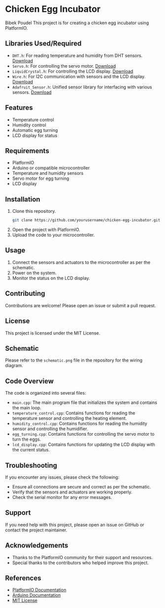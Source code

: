 # Chicken Egg Incubator
Bibek Poudel
This project is for creating a chicken egg incubator using PlatformIO.

## Libraries Used/Required

- `DHT.h`: For reading temperature and humidity from DHT sensors. [Download](https://github.com/adafruit/DHT-sensor-library)
- `Servo.h`: For controlling the servo motor. [Download](https://github.com/arduino-libraries/Servo)
- `LiquidCrystal.h`: For controlling the LCD display. [Download](https://github.com/arduino-libraries/LiquidCrystal)
- `Wire.h`: For I2C communication with sensors and the LCD display. [Download](https://github.com/arduino/ArduinoCore-avr/tree/master/libraries/Wire)
- `Adafruit_Sensor.h`: Unified sensor library for interfacing with various sensors. [Download](https://github.com/adafruit/Adafruit_Sensor)

## Features

- Temperature control
- Humidity control
- Automatic egg turning
- LCD display for status

## Requirements

- PlatformIO
- Arduino or compatible microcontroller
- Temperature and humidity sensors
- Servo motor for egg turning
- LCD display

## Installation

1. Clone this repository.
    ```sh
    git clone https://github.com/yourusername/chicken-egg-incubator.git
    ```
2. Open the project with PlatformIO.
3. Upload the code to your microcontroller.

## Usage

1. Connect the sensors and actuators to the microcontroller as per the schematic.
2. Power on the system.
3. Monitor the status on the LCD display.

## Contributing

Contributions are welcome! Please open an issue or submit a pull request.

## License

This project is licensed under the MIT License.

## Schematic

Please refer to the `schematic.png` file in the repository for the wiring diagram.

## Code Overview

The code is organized into several files:

- `main.cpp`: The main program file that initializes the system and contains the main loop.
- `temperature_control.cpp`: Contains functions for reading the temperature sensor and controlling the heating element.
- `humidity_control.cpp`: Contains functions for reading the humidity sensor and controlling the humidifier.
- `egg_turning.cpp`: Contains functions for controlling the servo motor to turn the eggs.
- `lcd_display.cpp`: Contains functions for updating the LCD display with the current status.

## Troubleshooting

If you encounter any issues, please check the following:

- Ensure all connections are secure and correct as per the schematic.
- Verify that the sensors and actuators are working properly.
- Check the serial monitor for any error messages.

## Support

If you need help with this project, please open an issue on GitHub or contact the project maintainer.

## Acknowledgements

- Thanks to the PlatformIO community for their support and resources.
- Special thanks to the contributors who helped improve this project.

## References

- [PlatformIO Documentation](https://docs.platformio.org/)
- [Arduino Documentation](https://www.arduino.cc/en/Guide/HomePage)
- [MIT License](https://opensource.org/licenses/MIT)